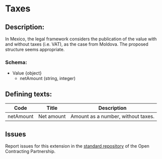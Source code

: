 # Taxes
## Description:

In Mexico, the legal framework considers the publication of the value with and without taxes (i.e. VAT), as the case from Moldova. The proposed structure seems appropriate.

### Schema:

  - Value {object}
    - netAmount (string, integer)
 
## Defining texts:
 
 
**Code** | **Title** | **Description**
--|--|--
netAmount | Net amount | Amount as a number, without taxes.

## Issues 

Report issues for this extension in the [standard repository](https://github.com/open-contracting/standard/issues/383) of the Open Contracting Partnership.
